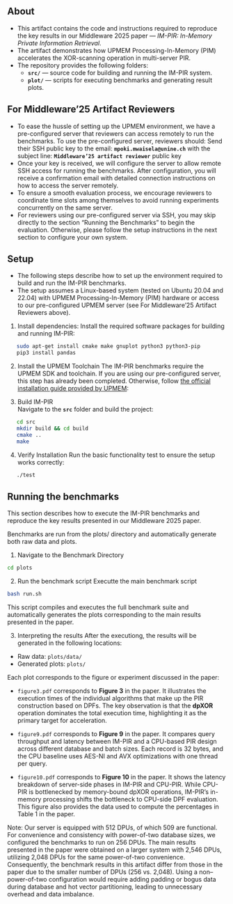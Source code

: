 ## About
- This artifact contains the code and instructions required to reproduce the key results in our Middleware 2025 paper — *IM-PIR: In-Memory Private Information Retrieval*.
- The artifact demonstrates how UPMEM Processing-In-Memory (PIM) accelerates the XOR-scanning operation in multi-server PIR.
- The repository provides the following folders:
   - **`src/`** — source code for building and running the IM-PIR system.
   - **`plot/`** — scripts for executing benchmarks and generating result plots.

## For Middleware’25 Artifact Reviewers
- To ease the hussle of setting up the UPMEM environment, we have a pre-configured server that reviewers can access remotely to run the benchmarks. To use the pre-configured server, reviewers should: Send their SSH public key to the email: **`mpoki.mwaisela@unine.ch`** with the subject line: **`Middleware’25 artifact reviewer`** public key
- Once your key is received, we will configure the server to allow remote SSH access for running the benchmarks. After configuration, you will receive a confirmation email with detailed connection instructions on how to access the server remotely.
- To ensure a smooth evaluation process, we encourage reviewers to coordinate time slots among themselves to avoid running experiments concurrently on the same server.
- For reviewers using our pre-configured server via SSH, you may skip directly to the section “Running the Benchmarks” to begin the evaluation. Otherwise, please follow the setup instructions in the next section to configure your own system.

## Setup
- The following steps describe how to set up the environment required to build and run the IM-PIR benchmarks.
- The setup assumes a Linux-based system (tested on Ubuntu 20.04 and 22.04) with UPMEM Processing-In-Memory (PIM) hardware or access to our pre-configured UPMEM server (see For Middleware’25 Artifact Reviewers above).

1. Install dependencies:
Install the required software packages for building and running IM-PIR:

```bash
   sudo apt-get install cmake make gnuplot python3 python3-pip
   pip3 install pandas
```

2. Install the UPMEM Toolchain
The IM-PIR benchmarks require the UPMEM SDK and toolchain. If you are using our pre-configured server, this step has already been completed.
Otherwise, follow [the official installation guide provided by UPMEM](https://sdk.upmem.com/stable/index.html):

3. Build IM-PIR   
Navigate to the **`src`** folder and build the project:

```bash
   cd src
   mkdir build && cd build
   cmake ..
   make
```

4. Verify Installation
Run the basic functionality test to ensure the setup works correctly:

```bash
   ./test
```

## Running the benchmarks
This section describes how to execute the IM-PIR benchmarks and reproduce the key results presented in our Middleware 2025 paper.

Benchmarks are run from the plots/ directory and automatically generate both raw data and plots.

1. Navigate to the Benchmark Directory

```bash
cd plots
```

2. Run the benchmark script
Executte the main benchmark script

```bash 
bash run.sh
```
This script compiles and executes the full benchmark suite and automatically generates the plots corresponding to the main results presented in the paper.

3. Interpreting the results
After the executiong, the results will be generated in the following locations:
- Raw data: `plots/data/`
- Generated plots: `plots/`

Each plot corresponds to the figure or experiment discussed in the paper: 
- `figure3.pdf` corresponds to **Figure 3** in the paper. It illustrates the execution times of the individual algorithms that make up the PIR construction based on DPFs. The key observation is that the **dpXOR** operation dominates the total execution time, highlighting it as the primary target for acceleration. 

- `figure9.pdf` corresponds to **Figure 9** in the paper. It compares query throughput and latency between IM-PIR and a CPU-based PIR design across different database and batch sizes. Each record is 32 bytes, and the CPU baseline uses AES-NI and AVX optimizations with one thread per query.

- `figure10.pdf` corresponds to **Figure 10** in the paper. It shows the latency breakdown of server-side phases in IM-PIR and CPU-PIR. While CPU-PIR is bottlenecked by memory-bound dpXOR operations, IM-PIR’s in-memory processing shifts the bottleneck to CPU-side DPF evaluation. This figure also provides the data used to compute the percentages in Table 1 in the paper.

Note: Our server is equipped with 512 DPUs, of which 509 are functional. For convenience and consistency with power-of-two database sizes, we configured the benchmarks to run on 256 DPUs. The main results presented in the paper were obtained on a larger system with 2,546 DPUs, utilizing 2,048 DPUs for the same power-of-two convenience. Consequently, the benchmark results in this artifact differ from those in the paper due to the smaller number of DPUs (256 vs. 2,048). Using a non–power-of-two configuration would require adding padding or bogus data during database and hot vector partitioning, leading to unnecessary overhead and data imbalance.